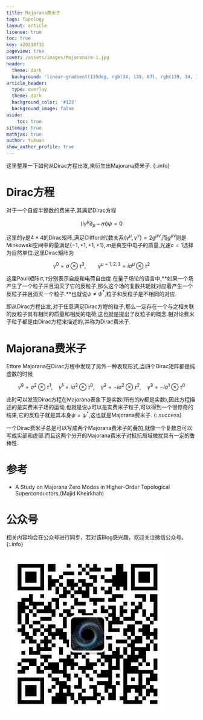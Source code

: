 ```yaml
---
title: Majorana费米子
tags: Topology 
layout: article
license: true
toc: true
key: a20210731
pageview: true
cover: /assets/images/Majorana/m-1.jpg
header:
  theme: dark
  background: 'linear-gradient(135deg, rgb(34, 139, 87), rgb(139, 34, 139))'
article_header:
  type: overlay
  theme: dark
  background_color: '#123'
  background_image: false
aside:
    toc: true
sitemap: true
mathjax: true
author: YuXuan
show_author_profile: true
---
```

这里整理一下如何从Dirac方程出发,来衍生出Majorana费米子.
{:.info}
<!--more-->
# Dirac方程
对于一个自旋半整数的费米子,其满足Dirac方程

$$(i\gamma^\mu\partial_\mu-m)\psi=0$$

这里的$\gamma$是$4\times 4$的Dirac矩阵,满足Clifford代数关系$\{\gamma^\mu,\gamma^\nu\}=2g^{\mu\nu}$,而$g^{\mu\nu}$则是Minkowski空间中的量满足$\{-1,+1,+1,+1\},m$是真空中电子的质量,光速$c=1$选择为自然单位.这里Dirac矩阵为

$$\gamma^0=\sigma\otimes\tau^3,\qquad\gamma^{\mu=1,2,3}=i\sigma^\mu\otimes\tau^2$$

这里Pauli矩阵$\sigma,\tau$分别表示自旋和电荷自由度.在量子场论的语言中,**如果一个场产生了一个粒子并且消灭了它的反粒子,那么这个场的复数共轭就对应着产生一个反粒子并且消灭一个粒子.**也就说$\psi\neq\psi^*$,粒子和反粒子是不相同的对应.

即从Dirac方程出发,对于任意满足Dirac方程的粒子,那么一定存在一个与之相关联的反粒子具有相同的质量和相反的电荷,这也就是提出了反粒子的概念.相对论费米子粒子都是由Dirac方程来描述的,并称为Dirac费米子.

# Majorana费米子
Ettore Majorana在Dirac方程中发现了另外一种表现形式,当四个Dirac矩阵都是纯虚数的时候

$$\tilde{\gamma}^0=\sigma^2\otimes\tau^1,\quad\tilde{\gamma}^1=i\sigma^3\otimes\tau^0,\quad\tilde{\gamma}^2=-i\sigma^2\otimes\tau^2,\quad\tilde{\gamma}^3=-i\sigma^1\otimes\tau^0$$

此时可以发现Dirac方程在Majorana表象下是实数(所有的$i\tilde{\gamma}$都是实数),因此方程描述的是实费米子场的运动,也就是说$\psi$可以是实费米子粒子,可以得到一个很惊奇的结果,它的反粒子就是其本身$\psi=\psi^*$,这也就是Majorana费米子.
{:.success}

一个Dirac费米子总是可以写成两个Majorana费米子的叠加,就像一个复数总可以写成实部和虚部.而且这两个分开的Majorana费米子对抵抗局域微扰具有一定的鲁棒性.

# 参考
- A Study on Majorana Zero Modes in Higher-Order Topological Superconductors,(Majid Kheirkhah)

# 公众号
相关内容均会在公众号进行同步，若对该Blog感兴趣，欢迎关注微信公众号。
{:.info}

![png](/assets/images/qrcode.jpg)